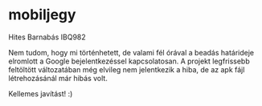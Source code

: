 # mobiljegy

Hites Barnabás IBQ982


Nem tudom, hogy mi történhetett, de valami fél órával a beadás határideje elromlott a Google bejelentkezéssel kapcsolatosan. A projekt legfrissebb feltöltött
változatában még elvileg nem jelentkezik a hiba, de az apk fájl létrehozásánál már hibás volt.

Kellemes javítást! :) 
